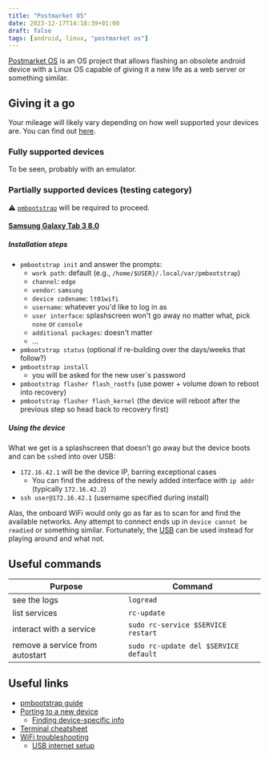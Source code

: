```yaml
---
title: "Postmarket OS"
date: 2023-12-17T14:18:39+01:00
draft: false
tags: [android, linux, "postmarket os"]
---
```


[usb_internet_setup]: https://wiki.postmarketos.org/wiki/USB_Internet
[pmbootstrap]: https://wiki.postmarketos.org/wiki/Pmbootstrap

[Postmarket OS](https://postmarketos.org) is an OS project that allows flashing an obsolete android device with a Linux
OS capable of giving it a new life as a web server or something similar.

## Giving it a go
Your mileage will likely vary depending on how well supported your devices are. You can find out [here](https://wiki.postmarketos.org/wiki/Devices).

### Fully supported devices
To be seen, probably with an emulator.

### Partially supported devices (testing category)
⚠ [`pmbootstrap`][pmbootstrap] will be required to proceed.
#### [Samsung Galaxy Tab 3 8.0](https://wiki.postmarketos.org/wiki/Samsung_Galaxy_Tab_3_8.0_(SM-T310)_(samsung-lt01wifi)#Installation)
##### Installation steps
- `pmbootstrap init` and answer the prompts:
  - `work path`: default (e.g., `/home/$USER}/.local/var/pmbootstrap`)
  - `channel`: `edge`
  - `vendor`: `samsung`
  - `device codename`: `lt01wifi`
  - `username`: whatever you'd like to log in as
  - `user interface`: splashscreen won't go away no matter what, pick `none` or `console`
  - `additional packages`: doesn't matter
  - ...
- `pmbootstrap status` (optional if re-building over the days/weeks that follow?)
- `pmbootstrap install`
  - you will be asked for the new user`s password
- `pmbootstrap flasher flash_rootfs` (use power + volume down to reboot into recovery)
- `pmbootstrap flasher flash_kernel` (the device will reboot after the previous step so head back to recovery first)

##### Using the device
What we get is a splashscreen that doesn't go away but the device boots and can be `ssh`ed into over USB:
- `172.16.42.1` will be the device IP, barring exceptional cases
  - You can find the address of the newly added interface with `ip addr` (typically `172.16.42.2`) 
- `ssh user@172.16.42.1` (username specified during install)

Alas, the onboard WiFi would only go as far as to scan for and find the available networks. 
Any attempt to connect ends up in `device cannot be readied` or something similar. 
Fortunately, the [USB][usb_internet_setup] can be used instead for playing around and what not.

## Useful commands
| Purpose                         | Command                               |
|---------------------------------|---------------------------------------|
| see the logs                    | `logread`                             |
| list services                   | `rc-update`                           |
| interact with a service         | `sudo rc-service $SERVICE restart`    |
| remove a service from autostart | `sudo rc-update del $SERVICE default` |

## Useful links
- [pmbootstrap guide][pmbootstrap]
- [Porting to a new device](https://wiki.postmarketos.org/wiki/Porting_to_a_new_device)
  - [Finding device-specific info](https://wiki.postmarketos.org/wiki/How_to_find_device-specific_information#Kernel_defconfig_(default_config))
- [Terminal cheatsheet](https://postmarketos.org/cheatsheet)
- [WiFi troubleshooting](https://wiki.postmarketos.org/wiki/WiFi#WiFi_doesn't_auto_connect)
  - [USB internet setup][usb_internet_setup]




